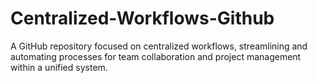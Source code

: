 # Centralized-Workflows-Github
A GitHub repository focused on centralized workflows, streamlining and automating processes for team collaboration and project management within a unified system.
